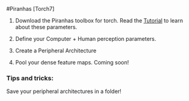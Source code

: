 #Piranhas [Torch7]

1. Download the Piranhas toolbox for torch. Read the [Tutorial](https://github.com/ArturoDeza/Piranhas/tree/master/Tutorial) to learn about these parameters.

2. Define your Computer + Human perception parameters.

3. Create a Peripheral Architecture

4. Pool your dense feature maps.
	Coming soon!

### Tips and tricks:
Save your peripheral architectures in a folder!

